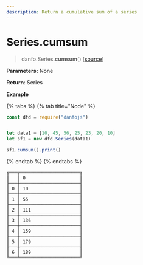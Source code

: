 ```yaml
---
description: Return a cumulative sum of a series
---
```


# Series.cumsum

> danfo.Series.**cumsum**\(\)       \[[source](https://github.com/opensource9ja/danfojs/blob/master/danfojs/src/core/series.js#L807)\]

**Parameters:** None

**Return**: Series

**Example**

{% tabs %}
{% tab title="Node" %}
```javascript
const dfd = require("danfojs")


let data1 = [10, 45, 56, 25, 23, 20, 10]
let sf1 = new dfd.Series(data1)

sf1.cumsum().print()
```
{% endtab %}
{% endtabs %}

```text
╔═══╤══════════════════════╗
║   │ 0                    ║
╟───┼──────────────────────╢
║ 0 │ 10                   ║
╟───┼──────────────────────╢
║ 1 │ 55                   ║
╟───┼──────────────────────╢
║ 2 │ 111                  ║
╟───┼──────────────────────╢
║ 3 │ 136                  ║
╟───┼──────────────────────╢
║ 4 │ 159                  ║
╟───┼──────────────────────╢
║ 5 │ 179                  ║
╟───┼──────────────────────╢
║ 6 │ 189                  ║
╚═══╧══════════════════════╝
```

